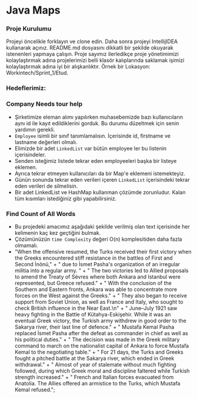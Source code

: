 #  Java Maps

### Proje Kurulumu

Projeyi öncelikle forklayın ve clone edin.
Daha sonra projeyi IntellijIDEA kullanarak açınız. README.md dosyasını dikkatli bir şekilde okuyarak istenenleri yapmaya çalışın.
Proje sayımız ilerledikçe proje yönetimimizi kolaylaştırmak adına projelerimizi belli klasör kalıplarında saklamak işimizi kolaylaştırmak adına iyi bir alışkanlıktır.
Örnek bir Lokasyon: Workintech/Sprint_1/Etud.

### Hedeflerimiz:

### Company Needs tour help
* Şirketimize eleman alımı yapılırken muhasebemizde bazı kullanıcıların aynı id ile kayıt edildiklerini gorduk. Bu durumu düzeltmek için senin yardımın gerekli.
* ```Employee``` isimli bir sınıf tanımlamalısın. İçerisinde id, firstname ve lastname değerleri olmalı.
* Elimizde bir adet  ```LinkedList``` var bütün employee ler bu listenin içerisindeler.
* Senden isteğimiz listede tekrar eden employeeleri başka bir listeye eklemen.
* Ayrıca tekrar etmeyen kullanıcıları da bir Map'e eklemeni istemekteyiz.
* Günün sonunda tekrar eden verileri içeren ```LinkedList``` içerisindeki tekrar eden verileri de silmelisin.
* Bir adet LinkedList ve HashMap kullanman çözümde zorunludur. Kalan tüm kısımları istediğiniz gibi yapabilirsiniz.

### Find Count of All Words
 * Bu projedeki amacımız aşağıdaki şekilde verilmiş olan text içerisinde her kelimenin kaç kez geçtiğini bulmak.
 * Çözümünüzün ```time Complexity``` değeri O(n) komplesitiden daha fazla olmamalı.
 * "When the offensive resumed, the Turks received their first victory when the Greeks encountered stiff resistance in the battles of First and Second İnönü," +
   " due to İsmet Pasha's organization of an irregular militia into a regular army. " +
   " The two victories led to Allied proposals to amend the Treaty of Sèvres where both Ankara and Istanbul were represented, but Greece refused." +
   " With the conclusion of the Southern and Eastern fronts, Ankara was able to concentrate more forces on the West against the Greeks." +
   " They also began to receive support from Soviet Union, as well as France and Italy, who sought to check British influence in the Near East.\n" +
   " June–July 1921 saw heavy fighting in the Battle of Kütahya-Eskişehir. While it was an eventual Greek victory, the Turkish army withdrew in good order to the Sakarya river, their last line of defence." +
   " Mustafa Kemal Pasha replaced İsmet Pasha after the defeat as commander in chief as well as his political duties." +
   " The decision was made in the Greek military command to march on the nationalist capital of Ankara to force Mustafa Kemal to the negotiating table." +
   " For 21 days, the Turks and Greeks fought a pitched battle at the Sakarya river, which ended in Greek withdrawal." +
   " Almost of year of stalemate without much fighting followed, during which Greek moral and discipline faltered while Turkish strength increased." +
   " French and Italian forces evacuated from Anatolia. The Allies offered an armistice to the Turks, which Mustafa Kemal refused.";
  
